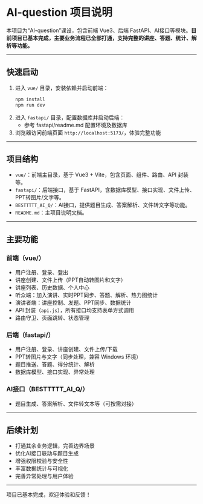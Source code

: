 
# AI-question 项目说明

本项目为“AI-question”课设，包含前端 Vue3、后端 FastAPI、AI接口等模块。**目前项目已基本完成，主要业务流程已全部打通，支持完整的讲座、答题、统计、解析等功能。**

---
## 快速启动

1. 进入 `vue/` 目录，安装依赖并启动前端：
   ```sh
   npm install
   npm run dev
   ```
2. 进入 `fastapi/` 目录，配置数据库并启动后端：
   - 参考 fastapi/readme.md 配置环境及数据库
3. 浏览器访问前端页面 `http://localhost:5173/`，体验完整功能
---

## 项目结构

- `vue/`：前端主目录，基于 Vue3 + Vite，包含页面、组件、路由、API 封装等。
- `fastapi/`：后端接口，基于 FastAPI，含数据库模型、接口实现、文件上传、PPT转图片/文字等。
- `BESTTTTT_AI_Q/`：AI接口，提供题目生成、答案解析、文件转文字等功能。
- `README.md`：主项目说明文档。

---


## 主要功能

### 前端（vue/）
- 用户注册、登录、登出
- 讲座创建、文件上传（PPT自动转图片和文字）
- 讲座列表、历史数据、个人中心
- 听众端：加入演讲、实时PPT同步、答题、解析、热力图统计
- 演讲者端：讲座控制、发题、PPT同步、数据统计
- API 封装（`api.js`），所有接口均支持表单方式调用
- 路由守卫、页面跳转、状态管理

### 后端（fastapi/）
- 用户注册、登录、讲座创建、文件上传/下载
- PPT转图片与文字（同步处理，兼容 Windows 环境）
- 题目推送、答题、得分统计、解析
- 数据库模型、接口实现、异常处理

### AI接口（BESTTTTT_AI_Q/）
- 题目生成、答案解析、文件转文本等（可按需对接）

---

## 后续计划
- 打通其余业务逻辑，完善边界场景
- 优化AI接口联动与题目生成
- 增强权限校验与安全性
- 丰富数据统计与可视化
- 完善异常处理与用户体验

---
项目已基本完成，欢迎体验和反馈！
